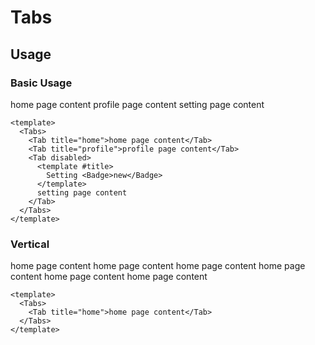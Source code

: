 <script setup>
  import Tabs from './Tabs.vue'
  import Tab from './Tab.vue'
  import Badge from '../badge/Badge.vue'
</script>

<style scoped>
  .preview {
    @apply block;
  }
</style>

# Tabs

## Usage

### Basic Usage

<preview>
  <Tabs>
    <Tab title="home">home page content</Tab>
    <Tab title="profile">profile page content</Tab>
    <Tab disabled>
      <template #title>
        Setting <Badge>new</Badge>
      </template>
      setting page content
    </Tab>
  </Tabs>
</preview>

```vue
<template>
  <Tabs>
    <Tab title="home">home page content</Tab>
    <Tab title="profile">profile page content</Tab>
    <Tab disabled>
      <template #title>
        Setting <Badge>new</Badge>
      </template>
      setting page content
    </Tab>
  </Tabs>
</template>
```

### Vertical
<preview>
  <Tabs vertical nav-wrapper-class="w-80">
    <Tab title="home">home page content</Tab>
  </Tabs>
  <Tabs vertical variant="lines">
    <Tab title="home">home page content</Tab>
  </Tabs>
  <Tabs vertical variant="pills">
    <Tab title="home">home page content</Tab>
  </Tabs>
  <Tabs vertical align="right">
    <Tab title="home">home page content</Tab>
  </Tabs>
  <Tabs vertical variant="lines" align="right">
    <Tab title="home">home page content</Tab>
  </Tabs>
  <Tabs vertical variant="pills" align="right">
    <Tab title="home">home page content</Tab>
  </Tabs>
</preview>

```vue
<template>
  <Tabs>
    <Tab title="home">home page content</Tab>
  </Tabs>
</template>
```
